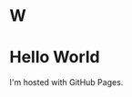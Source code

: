 # W
<!DOCTYPE html>
<html>
<body>
<h1>Hello World</h1>
<p>I'm hosted with GitHub Pages.</p>
</body>
</html>